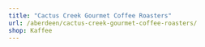 ```yaml
---
title: "Cactus Creek Gourmet Coffee Roasters"
url: /aberdeen/cactus-creek-gourmet-coffee-roasters/
shop: Kaffee
---
```

